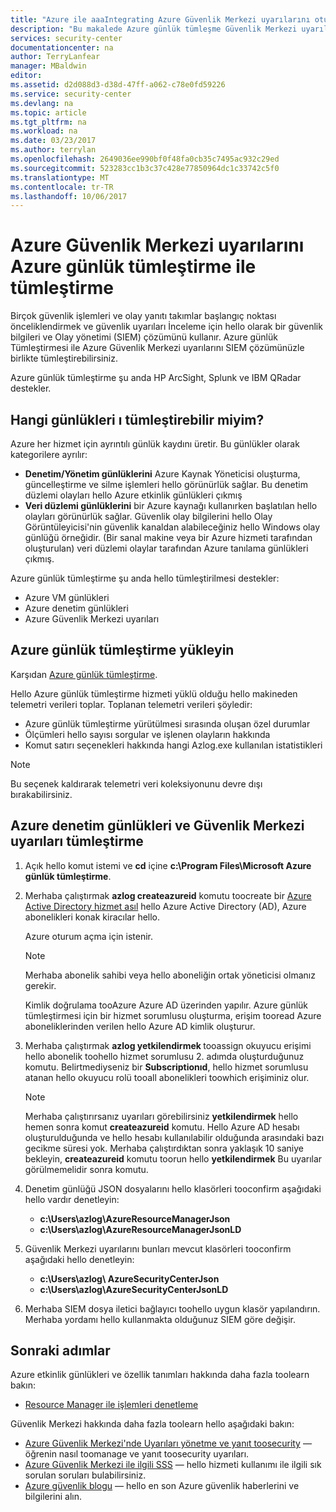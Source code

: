 ```yaml
---
title: "Azure ile aaaIntegrating Azure Güvenlik Merkezi uyarılarını oturum tümleştirme | Microsoft Docs"
description: "Bu makalede Azure günlük tümleşme Güvenlik Merkezi uyarılarını tümleştirme ile çalışmaya başlamanıza yardımcı olur."
services: security-center
documentationcenter: na
author: TerryLanfear
manager: MBaldwin
editor: 
ms.assetid: d2d088d3-d38d-47ff-a062-c78e0fd59226
ms.service: security-center
ms.devlang: na
ms.topic: article
ms.tgt_pltfrm: na
ms.workload: na
ms.date: 03/23/2017
ms.author: terrylan
ms.openlocfilehash: 2649036ee990bf0f48fa0cb35c7495ac932c29ed
ms.sourcegitcommit: 523283cc1b3c37c428e77850964dc1c33742c5f0
ms.translationtype: MT
ms.contentlocale: tr-TR
ms.lasthandoff: 10/06/2017
---
```

# <a name="integrating-azure-security-center-alerts-with-azure-log-integration"></a>Azure Güvenlik Merkezi uyarılarını Azure günlük tümleştirme ile tümleştirme
Birçok güvenlik işlemleri ve olay yanıtı takımlar başlangıç noktası önceliklendirmek ve güvenlik uyarıları İnceleme için hello olarak bir güvenlik bilgileri ve Olay yönetimi (SIEM) çözümünü kullanır. Azure günlük Tümleştirmesi ile Azure Güvenlik Merkezi uyarılarını SIEM çözümünüzle birlikte tümleştirebilirsiniz.

Azure günlük tümleştirme şu anda HP ArcSight, Splunk ve IBM QRadar destekler.

## <a name="what-logs-can-i-integrate"></a>Hangi günlükleri ı tümleştirebilir miyim?
Azure her hizmet için ayrıntılı günlük kaydını üretir. Bu günlükler olarak kategorilere ayrılır:

* **Denetim/Yönetim günlüklerini** Azure Kaynak Yöneticisi oluşturma, güncelleştirme ve silme işlemleri hello görünürlük sağlar. Bu denetim düzlemi olayları hello Azure etkinlik günlükleri çıkmış
* **Veri düzlemi günlüklerini** bir Azure kaynağı kullanırken başlatılan hello olayları görünürlük sağlar. Güvenlik olay bilgilerini hello Olay Görüntüleyicisi'nin güvenlik kanaldan alabileceğiniz hello Windows olay günlüğü örneğidir. (Bir sanal makine veya bir Azure hizmeti tarafından oluşturulan) veri düzlemi olaylar tarafından Azure tanılama günlükleri çıkmış.

Azure günlük tümleştirme şu anda hello tümleştirilmesi destekler:

* Azure VM günlükleri
* Azure denetim günlükleri
* Azure Güvenlik Merkezi uyarıları

## <a name="install-azure-log-integration"></a>Azure günlük tümleştirme yükleyin
Karşıdan [Azure günlük tümleştirme](https://www.microsoft.com/download/details.aspx?id=53324).

Hello Azure günlük tümleştirme hizmeti yüklü olduğu hello makineden telemetri verileri toplar.  Toplanan telemetri verileri şöyledir:

* Azure günlük tümleştirme yürütülmesi sırasında oluşan özel durumlar
* Ölçümleri hello sayısı sorgular ve işlenen olayların hakkında
* Komut satırı seçenekleri hakkında hangi Azlog.exe kullanılan istatistikleri

> [!NOTE]
> Bu seçenek kaldırarak telemetri veri koleksiyonunu devre dışı bırakabilirsiniz.
>
>

## <a name="integrate-azure-audit-logs-and-security-center-alerts"></a>Azure denetim günlükleri ve Güvenlik Merkezi uyarıları tümleştirme
1. Açık hello komut istemi ve **cd** içine **c:\Program Files\Microsoft Azure günlük tümleştirme**.
2. Merhaba çalıştırmak **azlog createazureid** komutu toocreate bir [Azure Active Directory hizmet asıl](../active-directory/active-directory-application-objects.md) hello Azure Active Directory (AD), Azure abonelikleri konak kiracılar hello.

    Azure oturum açma için istenir.

   > [!NOTE]
   > Merhaba abonelik sahibi veya hello aboneliğin ortak yöneticisi olmanız gerekir.
   >
   >

    Kimlik doğrulama tooAzure Azure AD üzerinden yapılır.  Azure günlük tümleştirmesi için bir hizmet sorumlusu oluşturma, erişim tooread Azure aboneliklerinden verilen hello Azure AD kimlik oluşturur.
3. Merhaba çalıştırmak **azlog yetkilendirmek <SubscriptionID>**  tooassign okuyucu erişimi hello abonelik toohello hizmet sorumlusu 2. adımda oluşturduğunuz komutu. Belirtmediyseniz bir **Subscriptionıd**, hello hizmet sorumlusu atanan hello okuyucu rolü tooall abonelikleri toowhich erişiminiz olur.

   > [!NOTE]
   > Merhaba çalıştırırsanız uyarıları görebilirsiniz **yetkilendirmek** hello hemen sonra komut **createazureid** komutu. Hello Azure AD hesabı oluşturulduğunda ve hello hesabı kullanılabilir olduğunda arasındaki bazı gecikme süresi yok. Merhaba çalıştırdıktan sonra yaklaşık 10 saniye bekleyin, **createazureid** komutu toorun hello **yetkilendirmek** Bu uyarılar görülmemelidir sonra komutu.
   >
   >
4. Denetim günlüğü JSON dosyalarını hello klasörleri tooconfirm aşağıdaki hello vardır denetleyin:

   * **c:\Users\azlog\AzureResourceManagerJson**
   * **c:\Users\azlog\AzureResourceManagerJsonLD**
5. Güvenlik Merkezi uyarılarını bunları mevcut klasörleri tooconfirm aşağıdaki hello denetleyin:

   * **c:\Users\azlog\ AzureSecurityCenterJson**
   * **c:\Users\azlog\AzureSecurityCenterJsonLD**
6. Merhaba SIEM dosya iletici bağlayıcı toohello uygun klasör yapılandırın. Merhaba yordamı hello kullanmakta olduğunuz SIEM göre değişir.

## <a name="next-steps"></a>Sonraki adımlar
Azure etkinlik günlükleri ve özellik tanımları hakkında daha fazla toolearn bakın:

* [Resource Manager ile işlemleri denetleme](../azure-resource-manager/resource-group-audit.md)

Güvenlik Merkezi hakkında daha fazla toolearn hello aşağıdaki bakın:

* [Azure Güvenlik Merkezi'nde Uyarıları yönetme ve yanıt toosecurity](security-center-managing-and-responding-alerts.md) — öğrenin nasıl toomanage ve yanıt toosecurity uyarıları.
* [Azure Güvenlik Merkezi ile ilgili SSS](security-center-faq.md) — hello hizmeti kullanımı ile ilgili sık sorulan soruları bulabilirsiniz.
* [Azure güvenlik blogu](http://blogs.msdn.com/b/azuresecurity/) — hello en son Azure güvenlik haberlerini ve bilgilerini alın.
